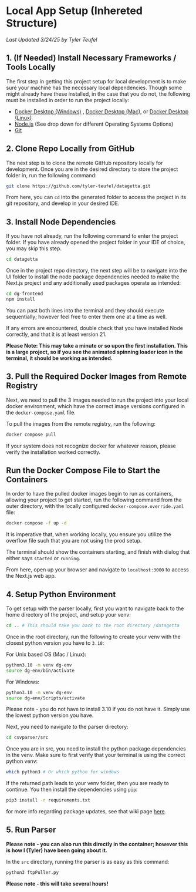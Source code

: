 # Local App Setup (Inhereted Structure)

_Last Updated 3/24/25 by Tyler Teufel_

## 1. (If Needed) Install Necessary Frameworks / Tools Locally

The first step in getting this project setup for local development is to make sure your machine has the necessary local dependencies. Though some might already have these installed, in the case that you do not, the following must be installed in order to run the project locally:

- [Docker Desktop (Windows)](https://docs.docker.com/desktop/setup/install/windows-install/) , [Docker Desktop (Mac)](https://docs.docker.com/desktop/setup/install/mac-install/), or [Docker Desktop (Linux)](https://docs.docker.com/desktop/setup/install/linux/ubuntu/)
- [Node.js](https://nodejs.org/en/download) (See drop down for different Operating Systems Options)
- [Git](https://git-scm.com/book/en/v2/Getting-Started-Installing-Git)

## 2. Clone Repo Locally from GitHub

The next step is to clone the remote GitHub repository locally for development. Once you are in the desired directory to store the project folder in, run the following command:

```bash
git clone https://github.com/tyler-teufel/datagetta.git
```

From here, you can `cd` into the generated folder to access the project in its git repository, and develop in your desired IDE.

## 3. Install Node Dependencies

If you have not already, run the following command to enter the project folder. If you have already opened the project folder in your IDE of choice, you may skip this step.

```bash
cd datagetta
```

Once in the project repo directory, the next step will be to navigate into the UI folder to install the node package dependencies needed to make the Next.js project and any additionally used packages operate as intended:

```bash
cd dg-frontend
npm install
```

You can past both lines into the terminal and they should execute sequentially; however feel free to enter them one at a time as well.

If any errors are encountered, double check that you have installed Node correctly, and that it is at least version 21.

**Please Note: This may take a minute or so upon the first installation. This is a large project, so if you see the animated spinning loader icon in the terminal, it should be working as intended.**

## 3. Pull the Required Docker Images from Remote Registry

Next, we need to pull the 3 images needed to run the project into your local docker environment, which have the correct image versions configured in the `docker-compose.yaml` file.

To pull the images from the remote registry, run the following:

```bash
docker compose pull
```

If your system does not recognize docker for whatever reason, please verify the installation worked correctly.

## Run the Docker Compose File to Start the Containers

In order to have the pulled docker images begin to run as containers, allowing your project to get started, run the following command from the outer directory, with the locally configured `docker-compose.override.yaml` file:

```bash
docker compose -f up -d
```

It is imperative that, when working locally, you ensure you utilize the overflow file such that you are not using the prod setup.

The terminal should show the containers starting, and finish with dialog that either says `started` or `running`.

From here, open up your browser and navigate to `localhost:3000` to access the Next.js web app.

## 4. Setup Python Environment

To get setup with the parser locally, first you want to navigate back to the home directory of the project, and setup your venv:

```bash
cd .. # This should take you back to the root directory /datagetta
```

Once in the root directory, run the following to create your venv with the closest python version you have to `3.10`:

For Unix based OS (Mac / Linux):

```bash
python3.10 -m venv dg-env
source dg-env/bin/activate
```

For Windows:

```bash
python3.10 -m venv dg-env
source dg-env/Scripts/activate
```

Please note - you do not have to install 3.10 if you do not have it. Simply use the lowest python version you have.

Next, you need to navigate to the parser directory:

```bash
cd csvparser/src
```

Once you are in src, you need to install the python package dependencies in the venv. Make sure to first verify that your terminal is using the correct python venv:

```bash
which python3 # Or which python for windows
```

If the returned path leads to your venv folder, then you are ready to continue. You then install the dependencies using `pip`:

```bash
pip3 install -r requirements.txt
```

for more info regarding package updates, see that wiki page [here](Dependency-Updates.md).

## 5. Run Parser

**Please note - you can also run this directly in the container; however this is how I (Tyler) have been going about it.**

In the `src` directory, running the parser is as easy as this command:

```bash
python3 ftpPuller.py
```

**Please note - this will take several hours!**
